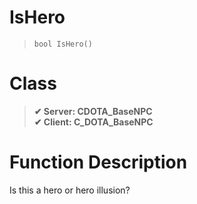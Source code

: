 # IsHero
> `bool IsHero()`
# Class
> __✔ Server: CDOTA_BaseNPC__  
> __✔ Client: C_DOTA_BaseNPC__  
# Function Description
Is this a hero or hero illusion?
